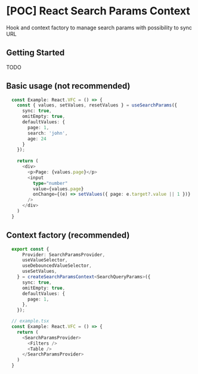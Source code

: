 # [POC] React Search Params Context

Hook and context factory to manage search params with possibility to sync URL 

## Getting Started

TODO

## Basic usage (not recommended)

```typescript jsx
  const Example: React.VFC = () => {
    const { values, setValues, resetValues } = useSearchParams({
      sync: true,
      omitEmpty: true,
      defaultValues: {
        page: 1,
        search: 'john',
        age: 24
      }
    });
    
    return (
      <div>
        <p>Page: {values.page}</p>
        <input
          type="number"
          value={values.page}
          onChange={(e) => setValues({ page: e.target?.value || 1 })} 
        /> 
      </div>
    )
  }
```

## Context factory (recommended)

```typescript jsx
  export const {
      Provider: SearchParamsProvider,
      useValueSelector,
      useDebouncedValueSelector,
      useSetValues,
    } = createSearchParamsContext<SearchQueryParams>({
      sync: true,
      omitEmpty: true,
      defaultValues: {
        page: 1,
      },
    });

  // example.tsx
  const Example: React.VFC = () => {
    return (
      <SearchParamsProvider>
        <Filters />
        <Table />
      </SearchParamsProvider>
    )
  }
```
